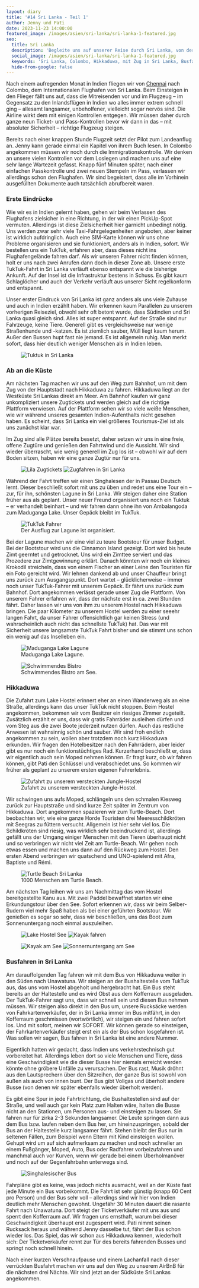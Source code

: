 ```yaml
---
layout: diary
title: '#14 Sri Lanka - Teil 1'
author: Jenny und Pati
date: 2023-11-23 14:00:00
featured_image: /images/asien/sri-lanka/sri-lanka-1-featured.jpg
seo:
  title: Sri Lanka
  description: 'Begleite uns auf unserer Reise durch Sri Lanka, von der entspannten Ankunft in Colombo bis zur rasanten Busfahrt nach Unawatuna an der Südküste.'
  social_image: /images/asien/sri-lanka/sri-lanka-1-featured.jpg
  keywords: 'Sri Lanka, Colombo, Hikkaduwa, mit Zug in Sri Lanka, Busfahren in Sri Lanka'
  hide-from-google: false
---
```

Nach einem aufregenden Monat in Indien fliegen wir von [Chennai](chennai) nach Colombo, dem Internationalen Flughafen von Sri Lanka. Beim Einsteigen in den Flieger fällt uns auf, dass die Mitreisenden vor und im Flugzeug – im Gegensatz zu den Inlandsflügen in Indien wo alles immer extrem schnell ging – allesamt langsamer, unbeholfener, vielleicht sogar nervös sind. Die Airline wirkt dem mit einigen Kontrollen entgegen. Wir müssen daher durch ganze neun Ticket- und Pass-Kontrollen bevor wir dann in das – mit absoluter Sicherheit – richtige Flugzeug steigen. 

Bereits nach einer knappen Stunde Flugzeit setzt der Pilot zum Landeanflug an. Jenny kann gerade einmal ein Kapitel von ihrem Buch lesen. In Colombo angekommen müssen wir noch durch die Immigrationskontrolle. Wir denken an unsere vielen Kontrollen vor dem Loslegen und machen uns auf eine sehr lange Wartezeit gefasst. Knapp fünf Minuten später, nach einer einfachen Passkontrolle und zwei neuen Stempeln im Pass, verlassen wir allerdings schon den Flughafen. Wir sind begeistert, dass alle im Vorhinein ausgefüllten Dokumente auch tatsächlich abrufbereit waren.

### Erste Eindrücke

Wie wir es in Indien gelernt haben, gehen wir beim Verlassen des Flughafens zielsicher in eine Richtung, in der wir einen PickUp-Spot vermuten. Allerdings ist diese Zielsicherheit hier garnicht unbedingt nötig. Uns werden zwar sehr viele Taxi-Fahrgelegenheiten angeboten, aber keiner ist wirklich aufdringlich. Auch eine SIM-Karte können wir uns ohne Probleme organisieren und sie funktioniert, anders als in Indien, sofort. Wir bestellen uns ein TukTuk, erfahren aber, dass dieses nicht ins Flughafengelände fahren darf. Als wir unseren Fahrer nicht finden können, holt er uns nach zwei Anrufen dann doch in dieser Zone ab. Unsere erste TukTuk-Fahrt in Sri Lanka verläuft ebenso entspannt wie die bisherige Ankunft. Auf der Insel ist die Infrastruktur bestens in Schuss. Es gibt kaum Schlaglöcher und auch der Verkehr verläuft aus unserer Sicht regelkonform und entspannt. 

Unser erster Eindruck von Sri Lanka ist ganz anders als uns viele Zuhause und auch in Indien erzählt haben. Wir erkennen kaum Parallelen zu unserem vorherigen Reiseziel, obwohl sehr oft betont wurde, dass Südindien und Sri Lanka quasi gleich sind. Alles ist super entspannt. Auf der Straße sind nur Fahrzeuge, keine Tiere. Generell gibt es vergleichsweise nur wenige Straßenhunde und -katzen. Es ist ziemlich sauber, Müll liegt kaum herum. Außer den Bussen hupt fast nie jemand. Es ist allgemein ruhig. Man merkt sofort, dass hier deutlich weniger Menschen als in Indien leben.

<figure class="img1">
 	<img src="/images/asien/sri-lanka/sri-lanka-29.jpg" alt="Tuktuk in Sri Lanka">
</figure>

### Ab an die Küste

Am nächsten Tag machen wir uns auf den Weg zum Bahnhof, um mit dem Zug von der Hauptstadt nach Hikkaduwa zu fahren. Hikkaduwa liegt an der Westküste Sri Lankas direkt am Meer. Am Bahnhof kaufen wir ganz unkompliziert unsere Zugtickets und werden gleich auf die richtige Plattform verwiesen. Auf der Plattform sehen wir so viele weiße Menschen, wie wir während unseres gesamten Indien-Aufenthalts nicht gesehen haben. Es scheint, dass Sri Lanka ein viel größeres Tourismus-Ziel ist als uns zunächst klar war.

Im Zug sind alle Plätze bereits besetzt, daher setzen wir uns in eine freie, offene Zugtüre und genießen den Fahrtwind und die Aussicht. Wir sind wieder überrascht, wie wenig generell im Zug los ist – obwohl wir auf dem Boden sitzen, haben wir eine ganze Zugtür nur für uns.

<figure class="img2">
 	<img src="/images/asien/sri-lanka/sri-lanka-26.jpg" alt="Lila Zugtickets">
  <img src="/images/asien/sri-lanka/sri-lanka-27.jpg" alt="Zugfahren in Sri Lanka">
</figure>

Während der Fahrt treffen wir einen Singhalesen der in Passau Deutsch lernt. Dieser beschließt sofort mit uns zu üben und redet uns eine Tour ein – zur, für ihn, schönsten Lagune in Sri Lanka. Wir steigen daher eine Station früher aus als geplant. Unser neuer Freund organisiert uns noch ein Tuktuk – er verhandelt beinhart – und wir fahren dann ohne ihn von Ambalangoda zum Maduganga Lake. Unser Gepäck bleibt im TukTuk.

<figure class="img1">
 	<img src="/images/asien/sri-lanka/sri-lanka-28.jpg" alt="TukTuk Fahrer">
  <figcaption> Der Ausflug zur Lagune ist organisiert.</figcaption>
</figure>

Bei der Lagune machen wir eine viel zu teure Bootstour für unser Budget. Bei der Bootstour wird uns die Cinnamon Island gezeigt. Dort wird bis heute Zimt geerntet und getrocknet. Uns wird ein Zimttee serviert und das Prozedere zur Zimtgewinnung erklärt. Danach könnten wir noch ein kleines Krokodil streicheln, dass von einem Fischer an einer Leine den Touristen für ein Foto gereicht wird. Wir lehnen dankend ab und unser Chauffeur bringt uns zurück zum Ausgangspunkt. Dort wartet – glücklicherweise – immer noch unser TukTuk-Fahrer mit unserem Gepäck. Er fährt uns zurück zum Bahnhof. Dort angekommen verlässt gerade unser Zug die Plattform. Von unserem Fahrer erfahren wir, dass der nächste erst in ca. zwei Stunden fährt. Daher lassen wir uns von ihm zu unserem Hostel nach Hikkaduwa bringen. Die paar Kilometer zu unserem Hostel werden zu einer seeehr langen Fahrt, da unser Fahrer offensichtlich gar keinen Stress (und wahrscheinlich auch nicht das schnellste TukTuk) hat. Das war mit Sicherheit unsere langsamste TukTuk Fahrt bisher und sie stimmt uns schon ein wenig auf das Inselleben ein.

<div class="img2">
<figure>
 	<img src="/images/asien/sri-lanka/sri-lanka-37.jpg" alt="Maduganga Lake Lagune">
  <figcaption> Maduganga Lake Lagune.</figcaption>
</figure>
<figure>
  <img src="/images/asien/sri-lanka/sri-lanka-25.jpg" alt="Schwimmendes Bistro">
  <figcaption> Schwimmendes Bistro am See.</figcaption>
</figure>
</div>

### Hikkaduwa

Die Zufahrt zum Lake Hostel erinnert eher an einen Wanderweg als an eine Straße, allerdings kann das unser TukTuk nicht stoppen. Beim Hostel angekommen, bekommen wir vom Besitzer ein riesiges Zimmer zugeteilt. Zusätzlich erzählt er uns, dass wir gratis Fahrräder ausleihen dürfen und vom Steg aus die zwei Boote jederzeit nutzen dürfen. Auch das restliche Anwesen ist wahnsinnig schön und sauber. Wir sind froh endlich angekommen zu sein, wollen aber trotzdem noch kurz Hikkaduwa erkunden. Wir fragen den Hotelbesitzer nach den Fahrrädern, aber leider gibt es nur noch ein funktionstüchtiges Rad. Kurzerhand beschließt er, dass wir eigentlich auch sein Moped nehmen können. Er fragt kurz, ob wir fahren können, gibt Pati den Schlüssel und verabschiedet uns. So kommen wir früher als geplant zu unserem ersten eigenen Fahrerlebnis.

<figure class="img1">
 	<img src="/images/asien/sri-lanka/sri-lanka-31.jpg" alt="Zufahrt zu unserem versteckten Jungle-Hostel">
  <figcaption> Zufahrt zu unserem versteckten Jungle-Hostel.</figcaption>
</figure>

Wir schwingen uns aufs Moped, schlängeln uns den schmalen Kiesweg zurück zur Hauptstraße und sind kurze Zeit später im Zentrum von Hikkaduwa. Dort angekommen spazieren wir zum Turtle-Beach. Dort beobachten wir, wie eine ganze Horde Touristen drei Meeresschildkröten mit Seegras zu füttern versucht. Allgemein ist hier sehr viel los. Die Schildkröten sind riesig, was wirklich sehr beeindruckend ist, allerdings gefällt uns der Umgang einiger Menschen mit den Tieren überhaupt nicht und so verbringen wir nicht viel Zeit am Turtle-Beach. Wir gehen noch etwas essen und machen uns dann auf den Rückweg zum Hostel. Den ersten Abend verbringen wir quatschend und UNO-spielend mit Afra, Baptiste und Rémi.

<figure class="img1">
 	<img src="/images/asien/sri-lanka/sri-lanka-30.jpg" alt="Turtle Beach Sri Lanka">
  <figcaption> 1000 Menschen am Turtle Beach.</figcaption>
</figure>

Am nächsten Tag leihen wir uns am Nachmittag das vom Hostel bereitgestellte Kanu aus. Mit zwei Paddel bewaffnet starten wir eine Erkundungstour über den See. Sofort erkennen wir, dass wir beim Selber-Rudern viel mehr Spaß haben als bei einer geführten Bootstour. Wir genießen es sogar so sehr, dass wir beschließen, uns das Boot zum Sonnenuntergang noch einmal auszuleihen. 

<figure class="img2">
 	<img src="/images/asien/sri-lanka/sri-lanka-33.jpg" alt="Lake Hostel See">
  <img src="/images/asien/sri-lanka/sri-lanka-34.jpg" alt="Kayak fahren">
</figure>
<figure class="img2">
 	<img src="/images/asien/sri-lanka/sri-lanka-32.jpg" alt="Kayak am See">
  <img src="/images/asien/sri-lanka/sri-lanka-35.jpg" alt="Sonnernuntergang am See">
</figure>

### Busfahren in Sri Lanka

Am darauffolgenden Tag fahren wir mit dem Bus von Hikkaduwa weiter in den Süden nach Unawatuna. Wir steigen an der Bushaltestelle vom TukTuk aus, das uns vom Hostel abgeholt und hergebracht hat. Ein Bus steht bereits an der Haltestelle und es wird Obst aus dem Kofferraum ausgeladen. Der TukTuk-Fahrer sagt uns, dass wir schnell sein und diesen Bus nehmen müssen. Wir steigen also direkt in den Bus um, unsere Rucksäcke werden von Fahrkartenverkäufer, der in Sri Lanka immer im Bus mitfährt, in den Kofferraum geschmissen (wortwörtlich), wir steigen ein und fahren sofort los. Und mit sofort, meinen wir SOFORT. Wir können gerade so einsteigen, der Fahrkartenverkäufer steigt erst ein als der Bus schon losgefahren ist. Was sollen wir sagen, Bus fahren in Sri Lanka ist eine andere Nummer.

Eigentlich hatten wir gedacht, dass Indien uns verkehrstechnisch gut vorbereitet hat. Allerdings leben dort so viele Menschen und Tiere, dass eine Geschwindigkeit wie die dieser Busse hier niemals erreicht werden könnte ohne gröbere Unfälle zu verursachen. Der Bus rast, Musik dröhnt aus den Lautsprechern über den Sitzreihen, der ganze Bus ist sowohl von außen als auch von innen bunt. Der Bus gibt Vollgas und überholt andere Busse (von denen wir später ebenfalls wieder überholt werden). 

Es gibt eine Spur in jede Fahrtrichtung, die Bushaltestellen sind auf der Straße, und weil auch gar kein Platz zum Halten wäre, halten die Busse nicht an den Stationen, um Personen aus- und einsteigen zu lassen. Sie fahren nur für zirka 2-3 Sekunden langsamer. Die Leute springen dann aus dem Bus bzw. laufen neben dem Bus her, um hineinzuspringen, sobald der Bus an der Haltestelle kurz langsamer fährt. Stehen bleibt der Bus nur in seltenen Fällen, zum Beispiel wenn Eltern mit Kind einsteigen wollen. Gehupt wird um auf sich aufmerksam zu machen und noch schneller an einem Fußgänger, Moped, Auto, Bus oder Radfahrer vorbeizufahren und manchmal auch vor Kurven, wenn wir gerade bei einem Überholmanöver und noch auf der Gegenfahrbahn unterwegs sind.

<figure class="img1">
 	<img src="/images/asien/sri-lanka/sri-lanka-36.jpg" alt="Singhalesischer Bus">
</figure>

Fahrpläne gibt es keine, was jedoch nichts ausmacht, weil an der Küste fast jede Minute ein Bus vorbeikommt. Die Fahrt ist sehr günstig (knapp 60 Cent pro Person) und der Bus sehr voll – allerdings sind wir hier von Indien deutlich mehr Menschen gewohnt. Ungefähr 30 Minuten dauert die rasante Fahrt nach Unawatuna. Dort steigt der Ticketverkäufer mit uns aus und sperrt den Kofferraum auf. Wir fragen uns ernsthaft, warum bei dieser Geschwindigkeit überhaupt erst zugesperrt wird. Pati nimmt seinen Rucksack heraus und während Jenny dasselbe tut, fährt der Bus schon wieder los. Das Spiel, das wir schon aus Hikkaduwa kennen, wiederholt sich: Der Ticketverkäufer rennt zur Tür des bereits fahrenden Busses und springt noch schnell hinein.

Nach einer kurzen Verschnaufpause und einem Lachanfall nach dieser verrückten Busfahrt machen wir uns auf den Weg zu unserem AirBnB für die nächsten drei Nächte. Wir sind jetzt an der Südküste Sri Lankas angekommen.
